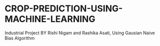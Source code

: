# CROP-PREDICTION-USING-MACHINE-LEARNING
Industrial Project BY
Rishi Nigam and Rashika Asati,
Using Gausian Naive Bias Algorithm
